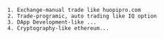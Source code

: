 

    1. Exchange-manual trade like huopipro.com
    2. Trade-programic, auto trading like IQ option
    3. DApp Development-like ...
    4. Cryptography-like ethereum...

